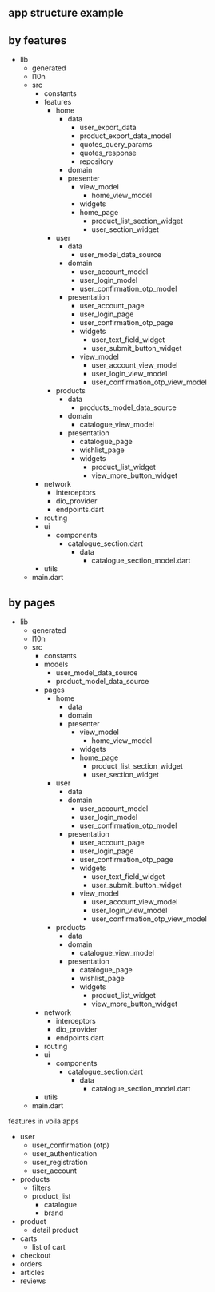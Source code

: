## app structure example

## by features

- lib
  - generated
  - l10n
  - src
    - constants
    - features
      - home
        - data
          - user_export_data
          - product_export_data_model
          - quotes_query_params
          - quotes_response
          - repository
        - domain 
        - presenter
          - view_model
            - home_view_model 
          - widgets
          - home_page
            - product_list_section_widget
            - user_section_widget
      - user 
        - data
          - user_model_data_source
        - domain
          - user_account_model
          - user_login_model
          - user_confirmation_otp_model
        - presentation
          - user_account_page
          - user_login_page
          - user_confirmation_otp_page
          - widgets
            - user_text_field_widget
            - user_submit_button_widget
          - view_model
            - user_account_view_model
            - user_login_view_model
            - user_confirmation_otp_view_model
      - products
        - data
          - products_model_data_source
        - domain
          - catalogue_view_model
        - presentation
          - catalogue_page
          - wishlist_page
          - widgets
            - product_list_widget
            - view_more_button_widget
    - network
      - interceptors
      - dio_provider
      - endpoints.dart
    - routing
    - ui
      - components
        - catalogue_section.dart
          - data
            - catalogue_section_model.dart
    - utils
  - main.dart

## by pages

- lib
  - generated
  - l10n
  - src
    - constants
    - models
      - user_model_data_source
      - product_model_data_source
    - pages
      - home
        - data
        - domain
        - presenter
          - view_model
            - home_view_model
          - widgets
          - home_page
            - product_list_section_widget
            - user_section_widget
      - user
        - data
        - domain
          - user_account_model
          - user_login_model
          - user_confirmation_otp_model
        - presentation
          - user_account_page
          - user_login_page
          - user_confirmation_otp_page
          - widgets
            - user_text_field_widget
            - user_submit_button_widget
          - view_model
            - user_account_view_model
            - user_login_view_model
            - user_confirmation_otp_view_model
      - products
        - data
        - domain
          - catalogue_view_model
        - presentation
          - catalogue_page
          - wishlist_page
          - widgets
            - product_list_widget
            - view_more_button_widget
    - network
      - interceptors
      - dio_provider
      - endpoints.dart
    - routing
    - ui
      - components
        - catalogue_section.dart
          - data
            - catalogue_section_model.dart
    - utils
  - main.dart

features in voila apps
  - user
    - user_confirmation (otp)
    - user_authentication 
    - user_registration
    - user_account
  - products
    - filters 
    - product_list
      - catalogue
      - brand
  - product
    - detail product
  - carts
    - list of cart
  - checkout
  - orders
  - articles
  - reviews